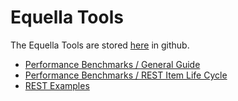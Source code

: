 # Equella Tools

The Equella Tools are stored [here](https://github.com/equella/Equella-Tools/) in github.

* [Performance Benchmarks / General Guide](https://github.com/equella/equella.github.io/blob/master/equella-tools/performance-benchmarks-general.md)
* [Performance Benchmarks / REST Item Life Cycle](https://github.com/equella/equella.github.io/blob/master/equella-tools/performance-benchmarks-rest-item-lifecycle.md)
* [REST Examples](https://github.com/equella/equella.github.io/blob/master/equella-tools/rest-examples.md)
